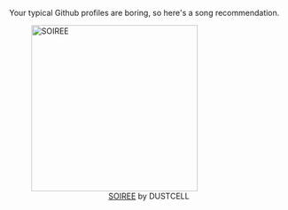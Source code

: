 Your typical Github profiles are boring, so here's a song recommendation.
<figure><img width="300" height="300" src="https://i.scdn.co/image/ab67616d0000b27318eea3147d2563a51d69273a" alt="SOIREE" /><figcaption align="center"><a href="https://open.spotify.com/track/2R2vLigN7e34gTZA2WgflM" target="_blank">SOIREE</a> by DUSTCELL</figcaption></figure>
